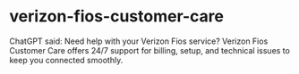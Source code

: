 # verizon-fios-customer-care
ChatGPT said: Need help with your Verizon Fios service? Verizon Fios Customer Care offers 24/7 support for billing, setup, and technical issues to keep you connected smoothly.
